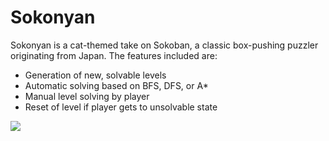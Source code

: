 # Sokonyan

Sokonyan is a cat-themed take on Sokoban, a classic box-pushing puzzler originating from Japan. The features included are:
- Generation of new, solvable levels
- Automatic solving based on BFS, DFS, or A*
- Manual level solving by player
- Reset of level if player gets to unsolvable state

<img src="https://lh3.googleusercontent.com/ip3W5gLF_W6tjdYde1luMcdCZXLl2EPGaIAzTI85yxgsUyN_WTZNAFu6jOibYMcJ-T14c_D7rIzCvo7gP2n4kn0AcuzvjFGPQJY1r8HD_GGmgJLIkLs8wvrfvhwOSDF_YvSftLwYbkI=s1600">
